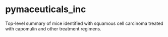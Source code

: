 # pymaceuticals_inc
Top-level summary of mice identified with squamous cell carcinoma treated with capomulin and other treatment regimens.
